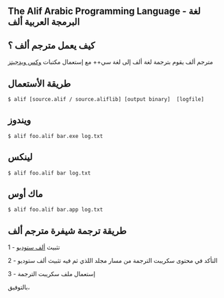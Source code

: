 The Alif Arabic Programming Language - لغة البرمجة العربية ألف
-----------------------------------------------------------

كيف يعمل مترجم ألف ؟
-------

مترجم ألف يقوم بترجمة لغة ألف إلى لغة سي++ مع إستعمال مكتبات [وكس ويدجيتز](https://github.com/wxWidgets)

طريقة الأستعمال
-------

```
$ alif [source.alif / source.aliflib] [output binary]  [logfile]
```

ويندوز
---------

```
$ alif foo.alif bar.exe log.txt
```

لينكس
---------

```
$ alif foo.alif bar log.txt
```

ماك أوس
---------

```
$ alif foo.alif bar.app log.txt
```

طريقة ترجمة شيفرة مترجم ألف
---------

1 - تثبيث [ألف ستوديو](www.aliflang.org/download)

2 - التأكد في محتوى سكريبت الترجمة من مسار مجلد اللذي ثم فيه تثبيث ألف ستوديو

3 - إستعمال ملف سكريبت الترجمة

بالتوفيق،
